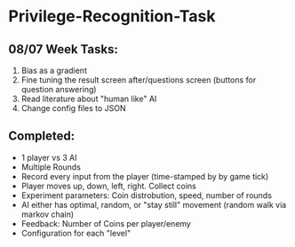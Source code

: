 # Privilege-Recognition-Task

## 08/07 Week Tasks:
1. Bias as a gradient
2. Fine tuning the result screen after/questions screen (buttons for question answering) 
3. Read literature about "human like" AI
4. Change config files to JSON

## Completed:

- 1 player vs 3 AI
- Multiple Rounds
- Record every input from the player (time-stamped by by game tick)
- Player moves up, down, left, right. Collect coins
- Experiment parameters: Coin distrobution, speed, number of rounds
- AI either has optimal, random, or "stay still" movement (random walk via markov chain)
- Feedback: Number of Coins per player/enemy
- Configuration for each "level"
